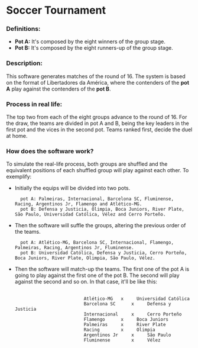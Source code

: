 # Soccer Tournament <br>

### Definitions:

* **Pot A:** It's composed by the eight winners of the group stage.<br>
* **Pot B:** It's composed by the eight runners-up of the group stage. <br>

### Description:

This software generates matches of the round of 16. The system is based on the format of Libertadores da América, where the contenders of the **pot A** play against the contenders of the **pot B**.

### Process in real life:

The top two from each of the eight groups advance to the round of 16. For the draw, the teams are divided in pot A and B, being the key leaders in the first pot and the vices in the second pot. Teams ranked first, decide the duel at home.

### How does the software work?

To simulate the real-life process, both groups are shuffled and the equivalent positions of each shuffled group will play against each other. To exemplify: 

* Initially the equips will be divided into two pots.

		pot A: Palmeiras, Internacional, Barcelona SC, Fluminense, Racing, Argentinos Jr, Flamengo and Atlético-MG.
		pot B: Defensa y Justicia, Olimpia, Boca Juniors, River Plate, São Paulo, Universidad Católica, Vélez and Cerro Porteño.

* Then the software will suffle the groups, altering the previous order of the teams.

		pot A: Atlético-MG, Barcelona SC, Internacional, Flamengo, Palmeiras, Racing, Argentinos Jr, Fluminense.
		pot B: Universidad Católica, Defensa y Justicia, Cerro Porteño, Boca Juniors, River Plate, Olimpia, São Paulo, Vélez.

* Then the software will match-up the teams. The first one of the pot A is going to play against the first one of the pot B. The second will play against the second and so on. In that case, it'll be like this: <br><br>

								Atlético-MG	  x     Universidad Católica
								Barcelona SC	  x     Defensa y Justicia
								Internacional	  x     Cerro Porteño
								Flamengo 	  x     Boca Juniors
								Palmeiras  	  x     River Plate
								Racing 	 	  x     Olimpia
								Argentinos Jr     x     São Paulo
								Fluminense  	  x     Vélez
